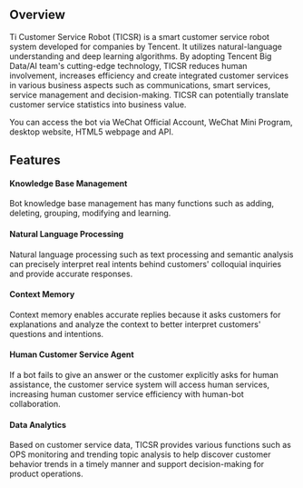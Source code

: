﻿## Overview
Ti Customer Service Robot (TICSR) is a smart customer service robot system developed for companies by Tencent. It utilizes natural-language understanding and deep learning algorithms. By adopting Tencent Big Data/AI team's cutting-edge technology, TICSR reduces human involvement, increases efficiency and create integrated customer services in various business aspects such as communications, smart services, service management and decision-making. TICSR can potentially translate customer service statistics into business value.

You can access the bot via WeChat Official Account, WeChat Mini Program, desktop website, HTML5 webpage and API.

## Features

#### Knowledge Base Management

Bot knowledge base management has many functions such as adding, deleting, grouping, modifying and learning.

#### Natural Language Processing

Natural language processing such as text processing and semantic analysis can precisely interpret real intents behind customers' colloquial inquiries and provide accurate responses.

#### Context Memory

Context memory enables accurate replies because it asks customers for explanations and analyze the context to better interpret customers' questions and intentions.

#### Human Customer Service Agent

If a bot fails to give an answer or the customer explicitly asks for human assistance, the customer service system will access human services, increasing human customer service efficiency with human-bot collaboration.

#### Data Analytics

Based on customer service data, TICSR provides various functions such as OPS monitoring and trending topic analysis to help discover customer behavior trends in a timely manner and support decision-making for product operations.
